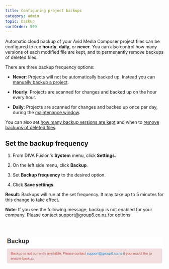 ```yaml
---
title: Configuring project backups
category: admin
topic: backup
sortOrder: 500
---
```


Automatic cloud backup of your Avid Media Composer project files can be configured to run **hourly**, **daily**, or **never**.
You can also control how many versions of each modified file are kept, and to permenantly remove backups of deleted files.

There are three backup frequency options:

- **Never**: Projects will not be automatically backed up. Instead you can [manually backup a project](/v4/admin/manually-backup-project.html).

- **Hourly**: Projects are scanned for changes and backed up on the hour every hour.

- **Daily**: Projects are scanned for changes and backed up once per day, during the [maintenance window](/v4/admin/maintenance-window.html).

You can also set [how many backup versions are kept](/v4/admin/backup-version-settings.html) and when to [remove backups of deleted files](/v4/admin/backup-deleted-file-settings.html).

## Set the backup frequency

1. From DIVA Fusion's **System** menu, click **Settings**.

1. On the left side menu, click **Backup**.

1. Set **Backup frequency** to the desired option.

1. Click **Save settings**.

<p class="tip tip--result">
  <strong>Result</strong>:
  Backups will run at the set frequency. It may take up to 5 minutes for this change to take effect.
</p>

<p class="tip tip--info">
  <strong>Note</strong>: If you see the following message, backup is not enabled for your company.
  Please contact <a href="mailto:support@.group6.co.nz">support@group6.co.nz</a> for options.

  <br/><br/>
  
  <img src="/images/v2/fusion/backup-disabled.png" alt="Backup disabled" />
</p>
